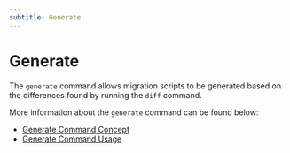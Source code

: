 ```yaml
---
subtitle: Generate
---
```


# Generate

The `generate` command allows migration scripts to be generated based on the differences found by running the `diff` command.

More information about the `generate` command can be found below:
- [Generate Command Concept](<Concepts/Generate concept>)
- [Generate Command Usage](<Usage/Command-line/Command-line - generate>)
